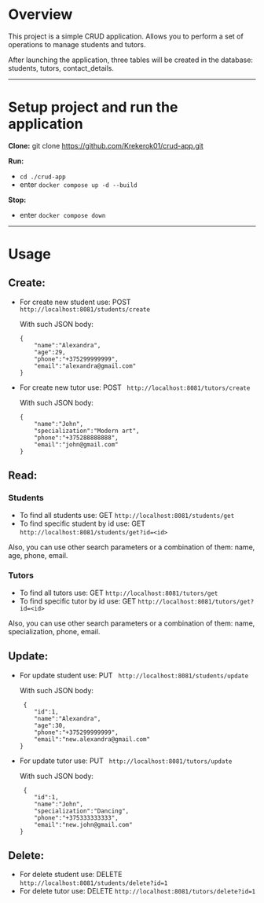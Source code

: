 # Overview

This project is a simple CRUD application. 
Allows you to perform a set of operations to manage students and tutors.

After launching the application, three tables will be created in the database: students, tutors, contact_details.

<hr>

# Setup project and run the application

__Clone:__ git clone https://github.com/Krekerok01/crud-app.git

__Run:__ 
+ ```cd ./crud-app```
+ enter ```docker compose up -d --build```

__Stop:__
+ enter ```docker compose down```

<hr>

# Usage

## Create:

* For create new student use: POST ``` http://localhost:8081/students/create```

  With such JSON body:

    ```
    {
        "name":"Alexandra",
        "age":29,
        "phone":"+375299999999",
        "email":"alexandra@gmail.com"
    }
  ```
  
* For create new tutor use: POST ``` http://localhost:8081/tutors/create```

  With such JSON body:

    ```
    {
        "name":"John",
        "specialization":"Modern art",
        "phone":"+375288888888",
        "email":"john@gmail.com"
    }
  ```

## Read:

### Students

* To find all students use: GET ```http://localhost:8081/students/get```
* To find specific student by id use: GET ```http://localhost:8081/students/get?id=<id>```

Also, you can use other search parameters or a combination of them: name, age, phone, email.


### Tutors

* To find all tutors use: GET ```http://localhost:8081/tutors/get```
* To find specific tutor by id use: GET ```http://localhost:8081/tutors/get?id=<id>```
 
Also, you can use other search parameters or a combination of them: name, specialization, phone, email.


## Update:

* For update student use: PUT ``` http://localhost:8081/students/update```

  With such JSON body:

    ```
     {
        "id":1,
        "name":"Alexandra",
        "age":30,
        "phone":"+375299999999",
        "email":"new.alexandra@gmail.com"
    }
  ```
  
* For update tutor use: PUT ``` http://localhost:8081/tutors/update```

  With such JSON body:

    ```
     {
        "id":1,
        "name":"John",
        "specialization":"Dancing",
        "phone":"+375333333333",
        "email":"new.john@gmail.com"
    }
  ```

## Delete:

* For delete student use: DELETE ```http://localhost:8081/students/delete?id=1```
* For delete tutor use: DELETE ```http://localhost:8081/tutors/delete?id=1```